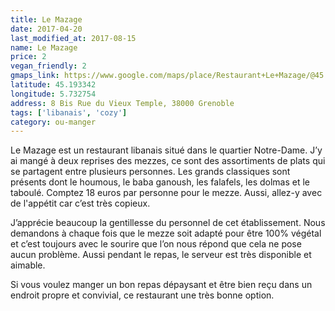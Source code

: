 ```yaml
---
title: Le Mazage
date: 2017-04-20
last_modified_at: 2017-08-15
name: Le Mazage
price: 2
vegan_friendly: 2
gmaps_link: https://www.google.com/maps/place/Restaurant+Le+Mazage/@45.1933435,5.7327504,15z/data=!4m2!3m1!1s0x0:0x62b93e3db4e63963?sa=X&ved=0ahUKEwiegNCsvrLTAhWP0RoKHcPbD2gQ_BIIhwEwCg
latitude: 45.193342
longitude: 5.732754
address: 8 Bis Rue du Vieux Temple, 38000 Grenoble
tags: ['libanais', 'cozy']
category: ou-manger
---
```


Le Mazage est un restaurant libanais situé dans le quartier Notre-Dame. J’y ai mangé à deux reprises des mezzes, ce sont des assortiments de plats qui se partagent entre plusieurs personnes. Les grands classiques sont présents dont le houmous, le baba ganoush, les falafels, les dolmas et le taboulé. Comptez 18 euros par personne pour le mezze. Aussi, allez-y avec de l'appétit car c’est très copieux.

J’apprécie beaucoup la gentillesse du personnel de cet établissement. Nous demandons à chaque fois que le mezze soit adapté pour être 100% végétal et c’est toujours avec le sourire que l’on nous répond que cela ne pose aucun problème. Aussi pendant le repas, le serveur est très disponible et aimable. 

Si vous voulez manger un bon repas dépaysant et être bien reçu dans un endroit propre et convivial, ce restaurant une très bonne option.